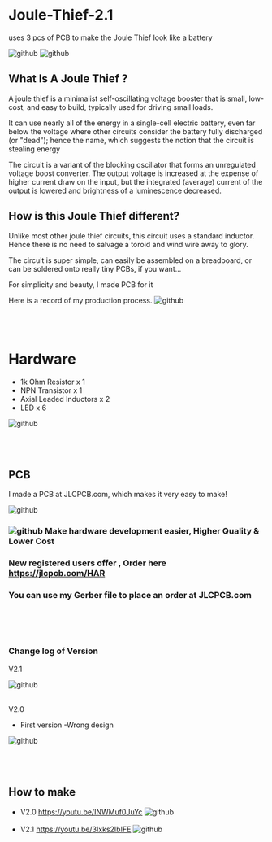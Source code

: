 # Joule-Thief-2.1
uses 3 pcs of PCB to make the Joule Thief look like a battery

![github](https://github.com/James-workshop/Joule-Thief/blob/main/IMG_3345.JPG "Joule-Thief")
![github](https://github.com/James-workshop/Joule-Thief/blob/main/IMG_3346.JPG "Joule-Thief")

## What Is A Joule Thief ?
A joule thief is a minimalist self-oscillating voltage booster that is small, low-cost, and easy to build, typically used for driving small loads. 

It can use nearly all of the energy in a single-cell electric battery, even far below the voltage where other circuits consider the battery fully discharged (or "dead"); hence the name, which suggests the notion that the circuit is stealing energy 

The circuit is a variant of the blocking oscillator that forms an unregulated voltage boost converter. The output voltage is increased at the expense of higher current draw on the input, but the integrated (average) current of the output is lowered and brightness of a luminescence decreased.


## How is this Joule Thief different?
Unlike most other joule thief circuits, this circuit uses a standard inductor. Hence there is no need to salvage a toroid and wind wire away to glory.

The circuit is super simple, can easily be assembled on a breadboard, or can be soldered onto really tiny PCBs, if you want...



For simplicity and beauty, I made PCB for it

Here is a record of my production process.
![github](https://github.com/James-workshop/Joule-Thief/blob/main/IMG_33411.jpg "Joule-Thief")
<BR><BR><BR><BR>
# Hardware
* 1k Ohm Resistor x 1
* NPN Transistor x 1
* Axial Leaded Inductors x 2
* LED x 6

![github](https://github.com/James-workshop/Joule-Thief/blob/main/2021-10-29%2001.50.52.png "Schematic")
<BR><BR><BR><BR>
## PCB
I made a PCB at JLCPCB.com, which makes it very easy to make!

![github](https://github.com/James-workshop/Joule-Thief/blob/main/2021-10-29%2010.16.29.jpg "Joule-Thief-2.0")

### ![github](https://jlcpcb.com/client/svg/nv_logo.svg "JLCPCB") Make hardware development easier, Higher Quality & Lower Cost
### New registered users offer , **Order here https://jlcpcb.com/HAR**
### You can use my Gerber file to place an order at JLCPCB.com
<BR><BR><BR>
### Change log of Version
V2.1

![github](https://github.com/James-workshop/Joule-Thief/blob/main/%E8%9E%A2%E5%B9%95%E6%88%AA%E5%9C%96%202021-12-07%2002.52.55.png "PCB2.1")
  <BR><BR>
  
V2.0
* First version
  -Wrong design
  
![github](https://github.com/James-workshop/Joule-Thief/blob/main/%E8%9E%A2%E5%B9%95%E6%88%AA%E5%9C%96%202021-11-02%2016.24.38.png "PCB")
  <BR><BR><BR><BR>
## How to make<BR>
  * V2.0
  <a href="https://youtu.be/INWMuf0JuYc">https://youtu.be/INWMuf0JuYc</a>
    ![github](https://github.com/James-workshop/Joule-Thief/blob/main/cover%20photo%203.jpg "Youtube Cover Photo")
    <BR><BR>
  * V2.1
  <a href="https://youtu.be/3Ixks2IbIFE">https://youtu.be/3Ixks2IbIFE</a>
    ![github](https://github.com/James-workshop/Joule-Thief/blob/main/cover_photo%202.jpg "Youtube Cover Photo")
    <BR><BR>
    
    

  
  
  
